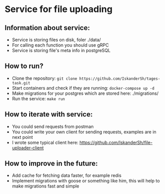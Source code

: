 # Service for file uploading

## Information about service:
- Service is storing files on disk, foler ./data/
- For calling each function you should use gRPC
- Service is storing file's meta info in postgreSQL

## How to run?
- Clone the repository: ```git clone https://github.com/IskanderSh/tages-task.git```
- Start containers and check if they are running: ```docker-compose up -d```
- Make migrations for your postgres which are stored here: ./migrations/
- Run the service: ```make run```

## How to iterate with service:
- You could send requests from postman
- You could write your own client for sending requests, examples are in next point
- I wrote some typical client here: https://github.com/IskanderSh/file-uploader-client

## How to improve in the future:
- Add cache for fetching data faster, for example redis
- Implement migrations with goose or something like him, this will help to make migrations fast and simple